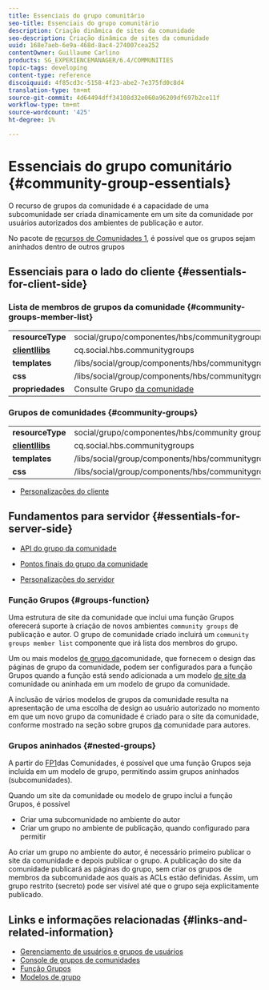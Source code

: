 ```yaml
---
title: Essenciais do grupo comunitário
seo-title: Essenciais do grupo comunitário
description: Criação dinâmica de sites da comunidade
seo-description: Criação dinâmica de sites da comunidade
uuid: 168e7aeb-6e9a-468d-8ac4-274007cea252
contentOwner: Guillaume Carlino
products: SG_EXPERIENCEMANAGER/6.4/COMMUNITIES
topic-tags: developing
content-type: reference
discoiquuid: 4f85cd3c-5158-4f23-abe2-7e375fd0c8d4
translation-type: tm+mt
source-git-commit: 4d64494dff34108d32e060a96209df697b2ce11f
workflow-type: tm+mt
source-wordcount: '425'
ht-degree: 1%

---
```



# Essenciais do grupo comunitário {#community-group-essentials}

O recurso de grupos da comunidade é a capacidade de uma subcomunidade ser criada dinamicamente em um site da comunidade por usuários autorizados dos ambientes de publicação e autor.

No pacote de [recursos de Comunidades 1](deploy-communities.md#latestfeaturepack), é possível que os grupos sejam aninhados dentro de outros grupos

## Essenciais para o lado do cliente {#essentials-for-client-side}

### Lista de membros de grupos da comunidade {#community-groups-member-list}

<table> 
 <tbody>
  <tr>
   <td> <strong>resourceType</strong></td> 
   <td>social/grupo/componentes/hbs/communitygroupmemberlist</td> 
  </tr>
  <tr>
   <td> <a href="clientlibs.md"><strong>clientllibs</strong></a></td> 
   <td>cq.social.hbs.communitygroups</td> 
  </tr>
  <tr>
   <td> <strong>templates</strong></td> 
   <td> /libs/social/group/components/hbs/communitygroupmemberlist/communitygroupmemberlist.hbs<br /> </td> 
  </tr>
  <tr>
   <td> <strong>css</strong></td> 
   <td> /libs/social/group/components/hbs/communitygroupmemberlist/clientlibs/memberList.css</td> 
  </tr>
  <tr>
   <td><strong>propriedades</strong></td> 
   <td>Consulte Grupo <a href="creating-groups.md">da comunidade</a></td> 
  </tr>
 </tbody>
</table>

### Grupos de comunidades {#community-groups}

<table> 
 <tbody>
  <tr>
   <td> <strong>resourceType</strong></td> 
   <td>social/grupo/componentes/hbs/community groups</td> 
  </tr>
  <tr>
   <td> <a href="clientlibs.md"><strong>clientllibs</strong></a></td> 
   <td>cq.social.hbs.communitygroups</td> 
  </tr>
  <tr>
   <td> <strong>templates</strong></td> 
   <td> /libs/social/group/components/hbs/communitygroups/communitygroups.hbs<br /> </td> 
  </tr>
  <tr>
   <td> <strong>css</strong></td> 
   <td> /libs/social/group/components/hbs/communitygroupmemberlist/clientlibs/communitygroups.css</td> 
  </tr>
 </tbody>
</table>

* [Personalizações do cliente](client-customize.md)

## Fundamentos para servidor {#essentials-for-server-side}

* [API do grupo da comunidade](https://helpx.adobe.com/experience-manager/6-4/sites/developing/using/reference-materials/javadoc/com/adobe/cq/social/group/client/api/package-summary.html)

* [Pontos finais do grupo da comunidade](https://helpx.adobe.com/experience-manager/6-4/sites/developing/using/reference-materials/javadoc/com/adobe/cq/social/group/client/endpoints/package-summary.html)

* [Personalizações do servidor](server-customize.md)

### Função Grupos {#groups-function}

Uma estrutura de site da comunidade que inclui uma função [](functions.md#groups-function) Grupos oferecerá suporte à criação de novos ambientes `community groups` de publicação e autor. O grupo de comunidade criado incluirá um `community groups member list` componente que irá lista dos membros do grupo.

Um ou mais modelos [de grupo da](tools-groups.md)comunidade, que fornecem o design das páginas de grupo da comunidade, podem ser configurados para a função Grupos quando a função está sendo adicionada a um modelo [de site da](sites.md) comunidade ou aninhada em um modelo de grupo da comunidade.

A inclusão de vários modelos de grupos da comunidade resulta na apresentação de uma escolha de design ao usuário autorizado no momento em que um novo grupo da comunidade é criado para o site da comunidade, conforme mostrado na seção sobre grupos [da](creating-groups.md) comunidade para autores.

### Grupos aninhados {#nested-groups}

A partir do [FP1](deploy-communities.md#latestfeaturepack)das Comunidades, é possível que uma função Grupos seja incluída em um modelo de grupo, permitindo assim grupos aninhados (subcomunidades).

Quando um site da comunidade ou modelo de grupo inclui a função Grupos, é possível

* Criar uma subcomunidade no ambiente do autor
* Criar um grupo no ambiente de publicação, quando configurado para permitir

Ao criar um grupo no ambiente do autor, é necessário primeiro publicar o site da comunidade e depois publicar o grupo. A publicação do site da comunidade publicará as páginas do grupo, sem criar os grupos de membros da subcomunidade aos quais as ACLs estão definidas. Assim, um grupo restrito (secreto) pode ser visível até que o grupo seja explicitamente publicado.

## Links e informações relacionadas {#links-and-related-information}

* [Gerenciamento de usuários e grupos de usuários](users.md)
* [Console de grupos de comunidades](groups.md)
* [Função Grupos](functions.md#groups-function)
* [Modelos de grupo](tools-groups.md)

